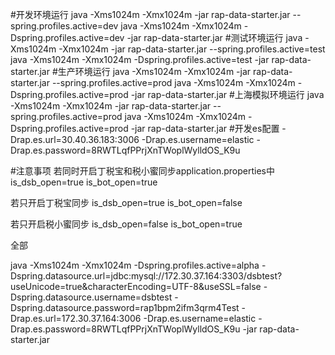 #开发环境运行
java  -Xms1024m -Xmx1024m  -jar rap-data-starter.jar --spring.profiles.active=dev
java -Xms1024m -Xmx1024m -Dspring.profiles.active=dev -jar rap-data-starter.jar 
#测试环境运行
java  -Xms1024m -Xmx1024m  -jar rap-data-starter.jar --spring.profiles.active=test
java -Xms1024m -Xmx1024m -Dspring.profiles.active=test -jar rap-data-starter.jar 
#生产环境运行
java -Xms1024m -Xmx1024m  -jar rap-data-starter.jar --spring.profiles.active=prod
java -Xms1024m -Xmx1024m -Dspring.profiles.active=prod -jar rap-data-starter.jar 
#上海模拟环境运行
java -Xms1024m -Xmx1024m  -jar rap-data-starter.jar --spring.profiles.active=prod
java -Xms1024m -Xmx1024m -Dspring.profiles.active=prod -jar rap-data-starter.jar 
#开发es配置
-Drap.es.url=30.40.36.183:3006
-Drap.es.username=elastic
-Drap.es.password=8RWTLqfPPrjXnTWoplWylldOS_K9u

#注意事项
若同时开启丁税宝和税小蜜同步application.properties中
is_dsb_open=true
is_bot_open=true

若只开启丁税宝同步
is_dsb_open=true
is_bot_open=false

若只开启税小蜜同步
is_dsb_open=false
is_bot_open=true


全部

java -Xms1024m -Xmx1024m -Dspring.profiles.active=alpha -Dspring.datasource.url=jdbc:mysql://172.30.37.164:3303/dsbtest?useUnicode=true&characterEncoding=UTF-8&useSSL=false -Dspring.datasource.username=dsbtest -Dspring.datasource.password=rap1bpm2ifm3qrm4Test -Drap.es.url=172.30.37.164:3006 -Drap.es.username=elastic -Drap.es.password=8RWTLqfPPrjXnTWoplWylldOS_K9u -jar rap-data-starter.jar 
